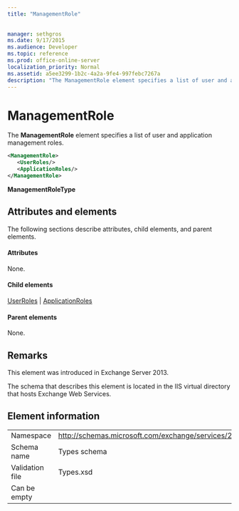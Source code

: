 ```yaml
---
title: "ManagementRole"
 
 
manager: sethgros
ms.date: 9/17/2015
ms.audience: Developer
ms.topic: reference
ms.prod: office-online-server
localization_priority: Normal
ms.assetid: a5ee3299-1b2c-4a2a-9fe4-997febc7267a
description: "The ManagementRole element specifies a list of user and application management roles."
---
```


# ManagementRole

The **ManagementRole** element specifies a list of user and application management roles. 
  
```XML
<ManagementRole>
   <UserRoles/>
   <ApplicationRoles/>
</ManagementRole>
```

 **ManagementRoleType**
## Attributes and elements

The following sections describe attributes, child elements, and parent elements.
  
#### Attributes

None.
  
#### Child elements

[UserRoles](userroles.md) | [ApplicationRoles](applicationroles.md)
  
#### Parent elements

None.
  
## Remarks

This element was introduced in Exchange Server 2013.
  
The schema that describes this element is located in the IIS virtual directory that hosts Exchange Web Services.
  
## Element information

|||
|:-----|:-----|
|Namespace  <br/> |http://schemas.microsoft.com/exchange/services/2006/types  <br/> |
|Schema name  <br/> |Types schema  <br/> |
|Validation file  <br/> |Types.xsd  <br/> |
|Can be empty  <br/> ||
   


